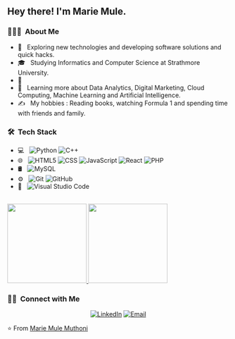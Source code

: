 <h2> Hey there! I'm Marie Mule.</h2>

<h3> 👨🏻‍💻 &nbsp;About Me </h3>

- 🤔 &nbsp; Exploring new technologies and developing software solutions and quick hacks.
- 🎓 &nbsp; Studying Informatics and Computer Science at Strathmore University.
- 💼 &nbsp;
- 🌱 &nbsp; Learning more about Data Analytics, Digital Marketing, Cloud Computing, Machine Learning and Artificial Intelligence.
- ✍️ &nbsp; My hobbies : Reading books, watching Formula 1 and spending time with friends and family.

<h3> 🛠 &nbsp;Tech Stack</h3>

- 💻 &nbsp;
  ![Python](https://img.shields.io/badge/-Python-333333?style=flat&logo=python)
  ![C++](https://img.shields.io/badge/-C++-333333?style=flat&logo=C%2B%2B&logoColor=00599C)
- 🌐 &nbsp;
  ![HTML5](https://img.shields.io/badge/-HTML5-333333?style=flat&logo=HTML5)
  ![CSS](https://img.shields.io/badge/-CSS-333333?style=flat&logo=CSS3&logoColor=1572B6)
  ![JavaScript](https://img.shields.io/badge/-JavaScript-333333?style=flat&logo=javascript)
  ![React](https://img.shields.io/badge/-React-333333?style=flat&logo=react)
  ![PHP](https://img.shields.io/badge/-PHP-333333?style=flat&logo=php)
- 🛢 &nbsp;
  ![MySQL](https://img.shields.io/badge/-MySQL-333333?style=flat&logo=mysql)
- ⚙️ &nbsp;
  ![Git](https://img.shields.io/badge/-Git-333333?style=flat&logo=git)
  ![GitHub](https://img.shields.io/badge/-GitHub-333333?style=flat&logo=github)
- 🔧 &nbsp;
  ![Visual Studio Code](https://img.shields.io/badge/-Visual%20Studio%20Code-333333?style=flat&logo=visual-studio-code&logoColor=007ACC)

<br/>

<a href="https://github.com/AVS1508">
  <img height="180em" src="https://github-readme-stats.vercel.app/api?username=mariemulemuthoni&theme=buefy&show_icons=true" />
  <img height="180em" src="https://github-readme-stats.vercel.app/api/top-langs/?username=mariemulemuthoni&theme=buefy&layout=compact" />
</a>

<br/>

<h3> 🤝🏻 &nbsp;Connect with Me </h3>

<p align="center">
<a href="https://www.linkedin.com/in/marie-m-mule-955844242/"><img alt="LinkedIn" src="https://img.shields.io/badge/LinkedIn-Marie%20Muthoni%20Mule-blue?style=flat-square&logo=linkedin"></a>
<a href="mailto:mariemule.tech@gmail.com"><img alt="Email" src="https://img.shields.io/badge/Email-mariemule.tech@gmail.com-blue?style=flat-square&logo=gmail"></a>
</p>

⭐️ From [Marie Mule Muthoni](https://github.com/mariemulemuthoni)
